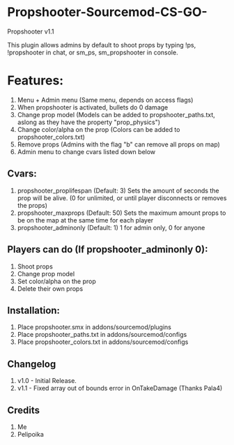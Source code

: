 # Propshooter-Sourcemod-CS-GO-
Propshooter v1.1

This plugin allows admins by default to shoot props by typing !ps, !propshooter in chat, or sm_ps, sm_propshooter in console.

# Features:
1. Menu + Admin menu (Same menu, depends on access flags)
2. When propshooter is activated, bullets do 0 damage
3. Change prop model (Models can be added to propshooter_paths.txt, aslong as they have the property "prop_physics")
4. Change color/alpha on the prop (Colors can be added to propshooter_colors.txt)
5. Remove props (Admins with the flag "b" can remove all props on map)
6. Admin menu to change cvars listed down below

## Cvars:
1. propshooter_proplifespan (Default: 3) Sets the amount of seconds the prop will be alive. (0 for unlimited, or until player disconnects or removes the props)
2. propshooter_maxprops (Default: 50) Sets the maximum amount props to be on the map at the same time for each player
3. propshooter_adminonly (Default: 1) 1 for admin only, 0 for anyone


## Players can do (If propshooter_adminonly 0):
1. Shoot props
2. Change prop model
3. Set color/alpha on the prop
4. Delete their own props

## Installation:
1. Place propshooter.smx in addons/sourcemod/plugins
2. Place propshooter_paths.txt in addons/sourcemod/configs 
3. Place propshooter_colors.txt in addons/sourcemod/configs

## Changelog
1. v1.0 - Initial Release.
2. v1.1 - Fixed array out of bounds error in OnTakeDamage (Thanks Pala4)

## Credits
1. Me
2. Pelipoika


